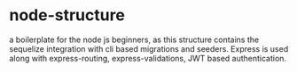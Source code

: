 # node-structure
a boilerplate for the node js beginners, as this structure contains the sequelize integration with cli based migrations and seeders. Express is used along with express-routing, express-validations, JWT based authentication.
